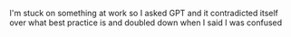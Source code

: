 I'm stuck on something at work so I asked GPT and it contradicted itself over what best practice is and doubled down when I said I was confused

